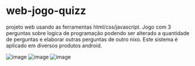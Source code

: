 # web-jogo-quizz
projeto web usando as ferramentas html/css/javascript.
Jogo com 3 perguntas sobre logica de programação podendo ser alterado a quantidade de perguntas e elaborar outras perguntas de outro nixo. Este sistema é aplicado em diversos produtos android.


![image](https://user-images.githubusercontent.com/68924739/196826434-0819f5b4-cdb2-42b6-98e4-fa425ef2c448.png)
![image](https://user-images.githubusercontent.com/68924739/196826442-92ec0aea-8929-41a1-b57e-7612255dc118.png)
![image](https://user-images.githubusercontent.com/68924739/196826532-d25d95d7-2205-43c4-8991-3727433da41b.png)

